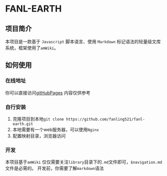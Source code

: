 # FANL-EARTH

## 项目简介

本项目是一款基于 `Javascript` 脚本语言、使用 `Markdown` 标记语法的轻量级文库系统，框架使用了`amWiki`。

## 如何使用

### 在线地址

你可以直接访问[gitHubPages](http://www.fanling.xyz) 内容仅供参考

### 自行安装

1. 克隆项目到本地`git clone https://github.com/fanling521/fanl-earth.git`
2. 本地需要有一个web服务器，可以使用`Nginx`
3. 配置映射目录，浏览器访问

### 开发

本项目基于`amWiki` 仅仅需要关注`library`目录下的`.md`文件即可，`$navigation.md`文件是必需的。
开发前，你需要了解`markdown`语法